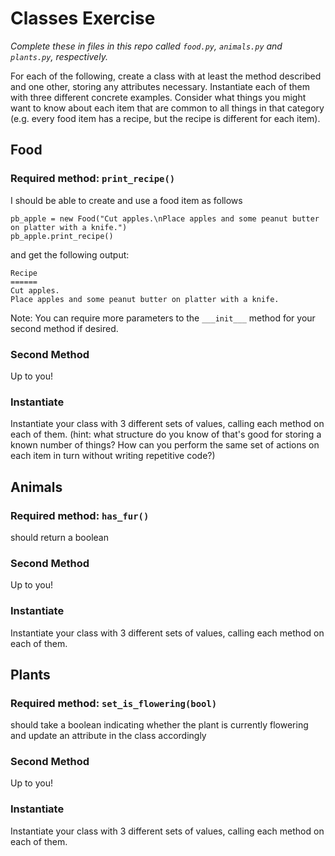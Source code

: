 # Classes Exercise
*Complete these in files in this repo called `food.py`, `animals.py` and `plants.py`, respectively.*

For each of the following, create a class with at least the method described and one other, storing any attributes necessary.  Instantiate each of them with three different concrete examples.  Consider what things you might want to know about each item that are common to all things in that category (e.g. every food item has a recipe, but the recipe is different for each item).

## Food

### Required method: `print_recipe()`

I should be able to create and use a food item as follows

```
pb_apple = new Food("Cut apples.\nPlace apples and some peanut butter on platter with a knife.")
pb_apple.print_recipe()
```

and get the following output:
```
Recipe
======
Cut apples.
Place apples and some peanut butter on platter with a knife.
```

Note: You can require more parameters to the `___init___` method for your second method if desired.

### Second Method
Up to you!

### Instantiate
Instantiate your class with 3 different sets of values, calling each method on each of them.  (hint: what structure do you know of that's good for storing a known number of things? How can you perform the same set of actions on each item in turn without writing repetitive code?)

## Animals

### Required method: `has_fur()`
should return a boolean

### Second Method
Up to you!

### Instantiate
Instantiate your class with 3 different sets of values, calling each method on each of them.

## Plants

### Required method: `set_is_flowering(bool)`
should take a boolean indicating whether the plant is currently flowering and update an attribute in the class accordingly

### Second Method
Up to you!

### Instantiate
Instantiate your class with 3 different sets of values, calling each method on each of them.
